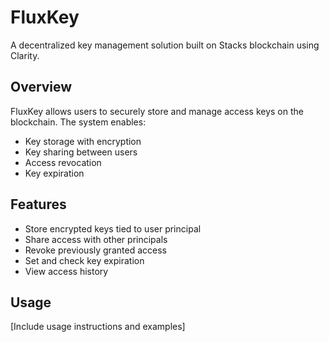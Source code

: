 # FluxKey
A decentralized key management solution built on Stacks blockchain using Clarity.

## Overview
FluxKey allows users to securely store and manage access keys on the blockchain. The system enables:
- Key storage with encryption
- Key sharing between users
- Access revocation
- Key expiration

## Features
- Store encrypted keys tied to user principal
- Share access with other principals
- Revoke previously granted access
- Set and check key expiration
- View access history

## Usage
[Include usage instructions and examples]
